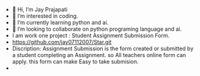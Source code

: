 - 👋 Hi, I’m Jay Prajapati
- 👀 I’m interested in coding.
- 🌱 I’m currently learning python and ai.
- 💞️ I’m looking to collaborate on python programing language and ai.
- I am work one project : Student Assignment Submission Form.
- https://github.com/jay07112007/Star.git
- Discription: Assignment Submission is the form created or submitted by a student completing an Assignment. so All teachers online form can apply. this form can make Easy to take submision.
- <!---
jay07112007/jay07112007 is a ✨ special ✨ repository because its `README.md` (this file) appears on your GitHub profile.
You can click the Preview link to take a look at your changes.
https://github.com/jay07112007/Star.git
--->
